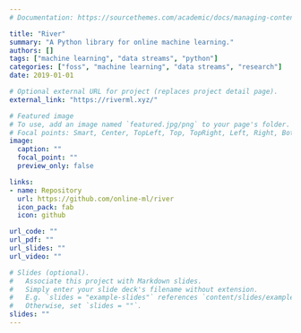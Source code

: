 ```yaml
---
# Documentation: https://sourcethemes.com/academic/docs/managing-content/

title: "River"
summary: "A Python library for online machine learning."
authors: []
tags: ["machine learning", "data streams", "python"]
categories: ["foss", "machine learning", "data streams", "research"]
date: 2019-01-01

# Optional external URL for project (replaces project detail page).
external_link: "https://riverml.xyz/"

# Featured image
# To use, add an image named `featured.jpg/png` to your page's folder.
# Focal points: Smart, Center, TopLeft, Top, TopRight, Left, Right, BottomLeft, Bottom, BottomRight.
image:
  caption: ""
  focal_point: ""
  preview_only: false

links:
- name: Repository
  url: https://github.com/online-ml/river
  icon_pack: fab
  icon: github

url_code: ""
url_pdf: ""
url_slides: ""
url_video: ""

# Slides (optional).
#   Associate this project with Markdown slides.
#   Simply enter your slide deck's filename without extension.
#   E.g. `slides = "example-slides"` references `content/slides/example-slides.md`.
#   Otherwise, set `slides = ""`.
slides: ""
---
```

